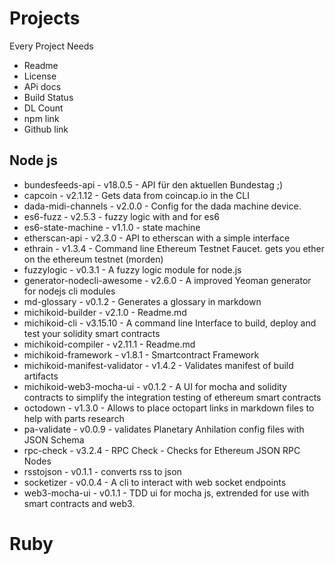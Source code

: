 # Projects

Every Project Needs
* Readme
* License
* APi docs
* Build Status 
* DL Count 
* npm link
* Github link 

##  Node js 

* bundesfeeds-api - v18.0.5 - API für den aktuellen Bundestag ;)
* capcoin - v2.1.12 - Gets data from coincap.io in the CLI
* dada-midi-channels - v2.0.0 - Config for the dada machine device.
* es6-fuzz - v2.5.3 - fuzzy logic with and for es6
* es6-state-machine - v1.1.0 - state machine
* etherscan-api - v2.3.0 - API to etherscan with a simple interface
* ethrain - v1.3.4 - Command line Ethereum Testnet Faucet. gets you ether on the ethereum testnet (morden)
* fuzzylogic - v0.3.1 - A fuzzy logic module for node.js
* generator-nodecli-awesome - v2.6.0 - A improved Yeoman generator for nodejs cli modules
* md-glossary - v0.1.2 - Generates a glossary in markdown
* michikoid-builder - v2.1.0 - Readme.md
* michikoid-cli - v3.15.10 - A command line Interface to build, deploy and test your solidity smart contracts
* michikoid-compiler - v2.11.1 - Readme.md
* michikoid-framework - v1.8.1 - Smartcontract Framework
* michikoid-manifest-validator - v1.4.2 - Validates manifest of build artifacts
* michikoid-web3-mocha-ui - v0.1.2 - A UI for mocha and solidity contracts to simplify the integration testing of ethereum smart contracts
* octodown - v1.3.0 - Allows to place octopart links in markdown files to help with parts research
* pa-validate - v0.0.9 - validates Planetary Anhilation config files with JSON Schema
* rpc-check - v3.2.4 - RPC Check - Checks for Ethereum JSON RPC Nodes
* rsstojson - v0.1.1 - converts rss to json
* socketizer - v0.0.4 - A cli to interact with web socket endpoints
* web3-mocha-ui - v0.1.1 - TDD ui for mocha js, extrended for use with smart contracts and web3.


# Ruby 

